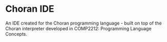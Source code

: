 # Choran IDE
An IDE created for the Choran programming language - built on top of the Choran interpreter developed in COMP2212: Programming Language Concepts.
